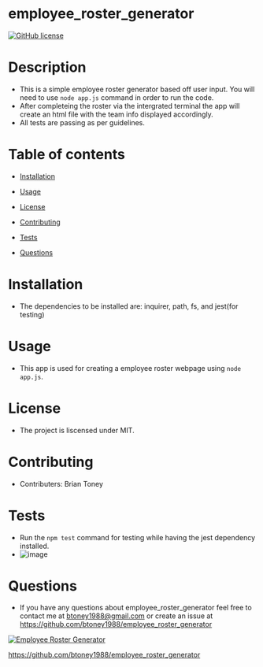 # employee_roster_generator

[![GitHub license](https://img.shields.io/badge/license-MIT-blue.svg)](https://github.com/btoney1988/employee_roster_generator)

# Description
 - This is a simple employee roster generator based off user input. You will need to use `node app.js` command in order to run the code.
 - After completeing the roster via the intergrated terminal the app will create an html file with the team info displayed accordingly.
 - All tests are passing as per guidelines.

# Table of contents

* [Installation](#installation)

* [Usage](#usage)

* [License](#license)

* [Contributing](#contributing)

* [Tests](#tests)

* [Questions](#questions)

# Installation
 - The dependencies to be installed are: inquirer, path, fs, and jest(for testing)

# Usage
 - This app is used for creating a employee roster webpage using `node app.js`.

# License
 - The project is liscensed under MIT.

# Contributing
 - Contributers: Brian Toney

# Tests
 - Run the `npm test` command for testing while having the jest dependency installed.
 - ![image](https://user-images.githubusercontent.com/68873509/96766939-d5111780-13a9-11eb-8c30-212f3a08d85b.png)


# Questions
 - If you have any questions about employee_roster_generator feel free to contact me at btoney1988@gmail.com or create an issue at https://github.com/btoney1988/employee_roster_generator
 
 [![Employee Roster Generator](https://user-images.githubusercontent.com/68873509/96767123-13a6d200-13aa-11eb-9a12-df6490318d08.png)](video "Employee Roster Generator")

 https://github.com/btoney1988/employee_roster_generator